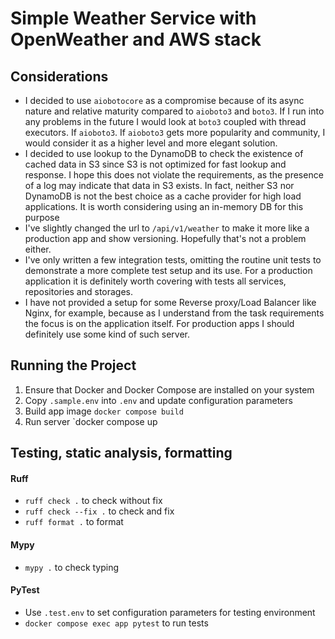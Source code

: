# Simple Weather Service with OpenWeather and AWS stack

## Considerations
- I decided to use `aiobotocore` as a compromise because of its async nature and relative maturity compared to `aioboto3` and `boto3`. If I run into any problems in the future I would look at `boto3` coupled with thread executors. If `aioboto3`. If `aioboto3` gets more popularity and community, I would consider it as a higher level and more elegant solution.
- I decided to use lookup to the DynamoDB to check the existence of cached data in S3 since S3 is not optimized for fast lookup and response. I hope this does not violate the requirements, as the presence of a log may indicate that data in S3 exists. In fact, neither S3 nor DynamoDB is not the best choice as a cache provider for high load applications. It is worth considering using an in-memory DB for this purpose
- I've slightly changed the url to `/api/v1/weather` to make it more like a production app and show versioning. Hopefully that's not a problem either.
- I've only written a few integration tests, omitting the routine unit tests to demonstrate a more complete test setup and its use. For a production application it is definitely worth covering with tests all services, repositories and storages.
- I have not provided a setup for some Reverse proxy/Load Balancer like Nginx, for example, because as I understand from the task requirements the focus is on the application itself. For production apps I should definitely use some kind of such server.

## Running the Project
1. Ensure that Docker and Docker Compose are installed on your system
2. Copy `.sample.env` into `.env` and update configuration parameters
3. Build app image `docker compose build`
4. Run server `docker compose up

## Testing, static analysis, formatting

#### Ruff
- `ruff check .` to check without fix
- `ruff check --fix .` to check and fix
- `ruff format .` to format

#### Mypy
- `mypy .` to check typing

#### PyTest
- Use `.test.env` to set configuration parameters for testing environment
- `docker compose exec app pytest` to run tests